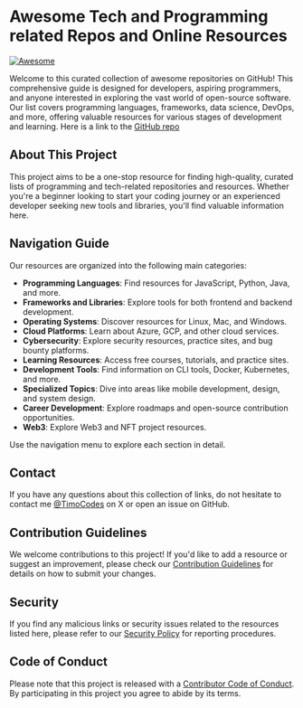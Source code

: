 # Awesome Tech and Programming related Repos and Online Resources

[![Awesome](https://awesome.re/badge.svg)](https://awesome.re)

Welcome to this curated collection of awesome repositories on GitHub! This comprehensive guide is designed for developers, aspiring programmers, and anyone interested in exploring the vast world of open-source software. Our list covers programming languages, frameworks, data science, DevOps, and more, offering valuable resources for various stages of development and learning. Here is a link to the [GitHub repo](https://github.com/TimoCodez/awesome-repos-and-resources)

## About This Project

This project aims to be a one-stop resource for finding high-quality, curated lists of programming and tech-related repositories and resources. Whether you're a beginner looking to start your coding journey or an experienced developer seeking new tools and libraries, you'll find valuable information here.

## Navigation Guide

Our resources are organized into the following main categories:

- **Programming Languages**: Find resources for JavaScript, Python, Java, and more.
- **Frameworks and Libraries**: Explore tools for both frontend and backend development.
- **Operating Systems**: Discover resources for Linux, Mac, and Windows.
- **Cloud Platforms**: Learn about Azure, GCP, and other cloud services.
- **Cybersecurity**: Explore security resources, practice sites, and bug bounty platforms.
- **Learning Resources**: Access free courses, tutorials, and practice sites.
- **Development Tools**: Find information on CLI tools, Docker, Kubernetes, and more.
- **Specialized Topics**: Dive into areas like mobile development, design, and system design.
- **Career Development**: Explore roadmaps and open-source contribution opportunities.
- **Web3**: Explore Web3 and NFT project resources.

Use the navigation menu to explore each section in detail.

## Contact

If you have any questions about this collection of links, do not hesitate to contact me [@TimoCodes](https://www.X.com/TimoCodes) on X or open an issue on GitHub.

## Contribution Guidelines

We welcome contributions to this project! If you'd like to add a resource or suggest an improvement, please check our [Contribution Guidelines](contributing.md) for details on how to submit your changes.

## Security

If you find any malicious links or security issues related to the resources listed here, please refer to our [Security Policy](security.md) for reporting procedures.

## Code of Conduct

Please note that this project is released with a [Contributor Code of Conduct](code_of_conduct.md). By participating in this project you agree to abide by its terms.
